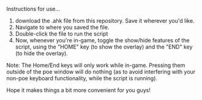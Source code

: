 Instructions for use...
1. download the .ahk file from this repository. Save it wherever you'd like.
2. Navigate to where you saved the file.
3. Double-click the file to run the script
4. Now, whenever you're in-game, toggle the show/hide features of the script, using the "HOME" key (to show the overlay) and the "END" key (to hide the overlay).

Note: The Home/End keys will only work while in-game. Pressing them outside of the poe window will do nothing (as to avoid interfering with your non-poe keyboard functionality, while the script is running). 

Hope it makes things a bit more convenient for you guys!
